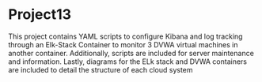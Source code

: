 # Project13
This project contains YAML scripts to configure Kibana and log tracking through an Elk-Stack Container to monitor 3 DVWA virtual machines in another container.
Additionally, scripts are included for server maintenance and information.
Lastly, diagrams for the ELk stack and DVWA containers are included to detail the structure of each cloud system
